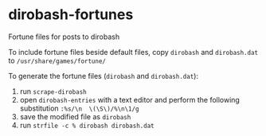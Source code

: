 # dirobash-fortunes

Fortune files for posts to dirobash


To include fortune files beside default files, copy `dirobash` and `dirobash.dat` to `/usr/share/games/fortune/`


To generate the fortune files (`dirobash` and `dirobash.dat`):

1. run `scrape-dirobash`
2. open `dirobash-entries` with a text editor and perform the following substitution
    `:%s/\n  \(\S\)/%\n\1/g`
3. save the modified file as `dirobash`
4. run `strfile -c % dirobash dirobash.dat`
